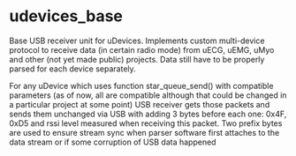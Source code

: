 # udevices_base
Base USB receiver unit for uDevices. Implements custom multi-device protocol to receive data (in certain radio mode) from uECG, uEMG, uMyo and other (not yet made public) projects. Data still have to be properly parsed for each device separately.

For any uDevice which uses function star_queue_send() with compatible parameters (as of now, all are compatible although that could be changed in a particular project at some point) USB receiver gets those packets and sends them unchanged via USB with adding 3 bytes before each one: 0x4F, 0xD5 and rssi level measured when receiving this packet. Two prefix bytes are used to ensure stream sync when parser software first attaches to the data stream or if some corruption of USB data happened
